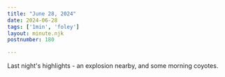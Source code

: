 ```yaml
---
title: "June 28, 2024"
date: 2024-06-28
tags: ['1min', 'foley']
layout: minute.njk
postnumber: 180

---
```


Last night's highlights - an explosion nearby, and some morning coyotes.